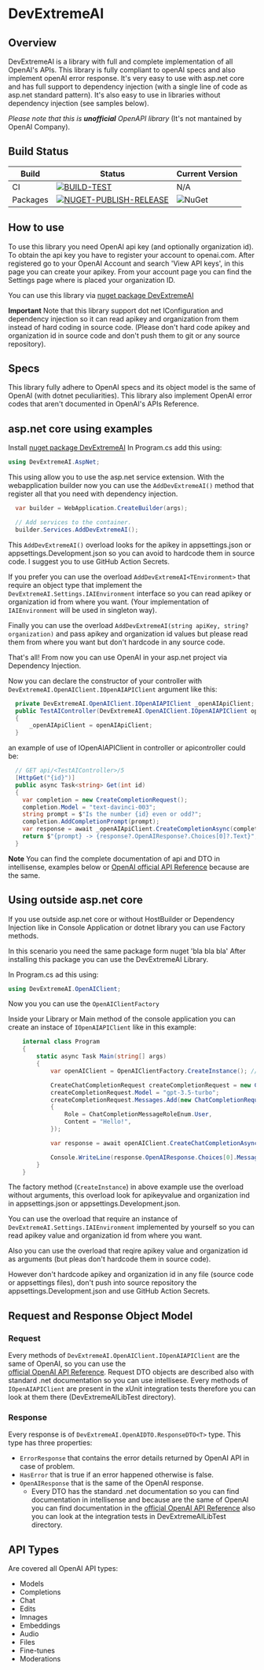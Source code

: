 # DevExtremeAI

## Overview

DevExtremeAI is a library with full and complete implementation of all OpenAI's APIs.
This library is fully compliant to openAI specs and also implement openAI error response.
It's very easy to use with asp.net core and has full support to dependency injection (with a single line of code as asp.net standard pattern).
It's also easy to use  in libraries without dependency injection (see samples below).

*Please note that this is **unofficial** OpenAPI library* (It's not mantained by OpenAI Company).

## Build Status

| Build | Status | Current Version |
| ------ | ------ | ------ |
| CI | [![BUILD-TEST](https://github.com/AndreaPic/DevextremeAI/actions/workflows/dotnet-ci.yml/badge.svg?branch=master)](https://github.com/AndreaPic/DevextremeAI/actions/workflows/dotnet-ci.yml) | N/A
| Packages | [![NUGET-PUBLISH-RELEASE](https://github.com/AndreaPic/DevExtremeAI/actions/workflows/dotnet-ci-cd.yml/badge.svg)](https://github.com/AndreaPic/DevExtremeAI/actions/workflows/dotnet-ci-cd.yml) | ![NuGet](https://img.shields.io/nuget/v/DevExtremeAI)

## How to use

To use this library you need OpenAI api key (and optionally organization id).
To obtain the api key you have to register your account to openai.com.
After registered go to your OpenAI Account and search 'View API keys', in this page you can create your apikey.
From your account page you can find the Settings page where is placed your organization ID.

You can use this library via [nuget package DevExtremeAI](https://www.nuget.org/packages/DevExtremeAI/)

**Important**
Note that this library support dot net IConfiguration and dependency injection so it can read apikey and organization from them instead of hard coding in source code. (Please don't hard code apikey and organization id in source code and don't push them to git or any source repository).

## Specs

This library fully adhere to OpenAI specs and its object model is the same of OpenAI (with dotnet peculiarities).
This library also implement OpenAI error codes that aren't documented in OpenAI's APIs Reference.

## asp.net core using examples

Install [nuget package DevExtremeAI](https://www.nuget.org/packages/DevExtremeAI/)
In Program.cs add this using:

```csharp
using DevExtremeAI.AspNet;
```

This using allow you to use the asp.net service extension.
With the webapplication builder now you can use the `AddDevExtremeAI()` method that register all that you need with dependency injection.

```csharp
  var builder = WebApplication.CreateBuilder(args);

  // Add services to the container.
  builder.Services.AddDevExtremeAI();
```

This `AddDevExtremeAI()` overload looks for the apikey in appsettings.json or appsettings.Development.json so you can avoid to hardcode them in source code. I suggest you to use GitHub Action Secrets.

If you prefer you can use the overload `AddDevExtremeAI<TEnvironment>` that require an object type that implement the `DevExtremeAI.Settings.IAIEnvironment` interface so you can read apikey or organization id from where you want. (Your implementation of `IAIEnvironment` will be used in singleton way).

Finally you can use the overload `AddDevExtremeAI(string apiKey, string? organization)` and pass apikey and organization id values but please read them from where you want but don't hardcode in any source code.

That's all! From now you can use OpenAI in your asp.net project via Dependency Injection.

Now you can declare the constructor of your controller with `DevExtremeAI.OpenAIClient.IOpenAIAPIClient` argument like this:

```csharp
  private DevExtremeAI.OpenAIClient.IOpenAIAPIClient _openAIApiClient;
  public TestAIController(DevExtremeAI.OpenAIClient.IOpenAIAPIClient openAIApiClient)
  {
      _openAIApiClient = openAIApiClient;
  }
```

an example of use of IOpenAIAPIClient in controller or apicontroller could be:

```csharp
  // GET api/<TestAIController>/5
  [HttpGet("{id}")]
  public async Task<string> Get(int id)
  {
    var completion = new CreateCompletionRequest();
    completion.Model = "text-davinci-003";
    string prompt = $"Is the number {id} even or odd?";
    completion.AddCompletionPrompt(prompt);
    var response = await _openAIApiClient.CreateCompletionAsync(completion);
    return $"{prompt} -> {response?.OpenAIResponse?.Choices[0]?.Text}";
  }
```

**Note**
You can find the complete documentation of api and DTO in intellisense, examples below or [OpenAI official API Reference](https://platform.openai.com/docs/api-reference) because are the same.

## Using outside asp.net core

If you use outside asp.net core or without HostBuilder or Dependency Injection like in Console Application or dotnet library you can use Factory methods.

In this scenario you need the same package form nuget 'bla bla bla'
After installing this package you can use the DevExtremeAI Library.

In Program.cs ad this using:

```csharp
using DevExtremeAI.OpenAIClient;
```

Now you you can use the `OpenAIClientFactory`

Inside your Library or Main method of the console application you can create an instace of `IOpenAIAPIClient` like in this example:

```csharp
    internal class Program
    {
        static async Task Main(string[] args)
        {
            var openAIClient = OpenAIClientFactory.CreateInstance(); //create an instance o IOpenAIAPIClient

            CreateChatCompletionRequest createCompletionRequest = new CreateChatCompletionRequest();
            createCompletionRequest.Model = "gpt-3.5-turbo";
            createCompletionRequest.Messages.Add(new ChatCompletionRequestMessage()
            {
                Role = ChatCompletionMessageRoleEnum.User,
                Content = "Hello!",
            });

            var response = await openAIClient.CreateChatCompletionAsync(createCompletionRequest);

            Console.WriteLine(response.OpenAIResponse.Choices[0].Message.Content);
        }
    }
```

The factory method (`CreateInstance`) in above example use the overload without arguments, this overload look for apikeyvalue and organization ind in appsettings.json or appsettings.Development.json.

You can use the overload that require an instance of `DevExtremeAI.Settings.IAIEnvironment` implemented by yourself so you can read apikey value and organization id from where you want.

Also you can use the overload that reqire apikey value and organization id as arguments (but pleas don't hardcode them in source code).

However don't hardcode apikey and organization id in any file (source code or appsettings files), don't push into source repository the appsettings.Development.json and use GitHub Action Secrets.

## Request and Response Object Model

### Request

Every methods of `DevExtremeAI.OpenAIClient.IOpenAIAPIClient` are the same of OpenAI, so you can use the  
[official OpenAI  API Reference](https://platform.openai.com/docs/api-reference).
Request DTO objects are described also with standard .net documentation so you can use intellisese.
Every methods of `IOpenAIAPIClient` are present in the xUnit integration tests therefore you can look at them there (DevExtremeAILibTest directory).

### Response

Every response is of `DevExtremeAI.OpenAIDTO.ResponseDTO<T>` type.
This type has three properties:

- `ErrorResponse` that contains the error details returned by OpenAI API in case of problem.
- `HasError` that is true if an error happened otherwise is false.
- `OpenAIResponse` that is the same of the OpenAI response.
  - Every DTO has the standard .net documentation so you can find documentation in intellisense and because are the same of OpenAI you can find documentation in the [official OpenAI  API Reference](https://platform.openai.com/docs/api-reference) also you can look at the integration tests in DevExtremeAILibTest directory.

## API Types

Are covered all OpenAI API types:

- Models
- Completions
- Chat
- Edits
- Imnages
- Embeddings
- Audio
- Files
- Fine-tunes
- Moderations
